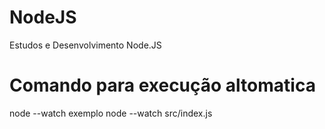 # NodeJS
 Estudos e Desenvolvimento Node.JS

# Comando para execução altomatica
 node --watch
    exemplo node --watch src/index.js
